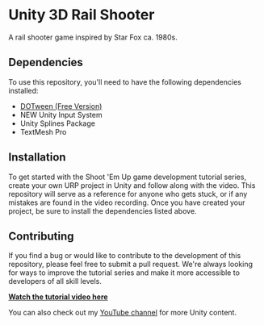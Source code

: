 # Unity 3D Rail Shooter

A rail shooter game inspired by Star Fox ca. 1980s.

## Dependencies

To use this repository, you'll need to have the following dependencies installed:

- [DOTween (Free Version)](https://assetstore.unity.com/packages/tools/animation/dotween-hotween-v2-27676)
- NEW Unity Input System
- Unity Splines Package
- TextMesh Pro

## Installation

To get started with the Shoot 'Em Up game development tutorial series, create your own URP project in Unity and follow along with the video. This repository will serve as a reference for anyone who gets stuck, or if any mistakes are found in the video recording. Once you have created your project, be sure to install the dependencies listed above.

## Contributing

If you find a bug or would like to contribute to the development of this repository, please feel free to submit a pull request. We're always looking for ways to improve the tutorial series and make it more accessible to developers of all skill levels.

[**Watch the tutorial video here**](https://www.youtube.com/watch?v=XzgTl6MPz-E)

You can also check out my [YouTube channel](https://www.youtube.com/@git-amend?sub_confirmation=1) for more Unity content.
